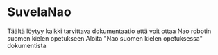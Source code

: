 # SuvelaNao
Täältä löytyy kaikki tarvittava dokumentaatio että voit ottaa Nao robotin suomen kielen opetukseen
Aloita "Nao suomen kielen opetuksessa" dokumentista
